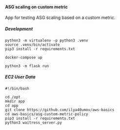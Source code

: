 #### ASG scaling on custom metric

App for testing ASG scaling based on a custom metric.

##### Development

```
python3 -m virtualenv -p python3 .venv
source .venv/bin/activate
pip3 install -r requirements.txt

docker-compose up

python3 -m flask run
```

##### EC2 User Data

```
#!/bin/bash

cd /opt
mkdir app
cd app
git clone https://github.com/ilya40umov/aws-basics
cd aws-basics/asg-custom-metric-policy
pip3 install -r requirements.txt
python3 waitress_server.py 
```
